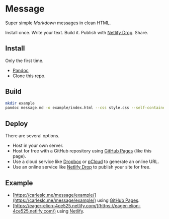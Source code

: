 # Message

Super simple *Markdown* messages in clean HTML.

Install once. Write your text. Build it. Publish with [Netlify Drop](https://app.netlify.com/drop). Share.

## Install

Only the first time.

- [Pandoc](https://pandoc.org/installing.html)
- Clone this repo.

## Build

```bash
mkdir example
pandoc message.md -o example/index.html --css style.css --self-contained --metadata title="Ejemplo"
```

## Deploy

There are several options.

- Host in your own server.
- Host for free with a GitHub repository using [GitHub Pages](https://pages.github.com/) (like this page).
- Use a cloud service like [Dropbox](https://www.dropbox.com/) or [pCloud](https://www.pcloud.com/) to generate an online URL.
- Use an online service like [Netlify Drop](https://app.netlify.com/drop) to publish your site for free.

## Example

- [https://carleslc.me/message/example/](https://carleslc.me/message/example/) using [GitHub Pages](https://pages.github.com/).
- [https://eager-elion-4ce525.netlify.com/](https://eager-elion-4ce525.netlify.com/) using [Netlify](https://app.netlify.com/drop).